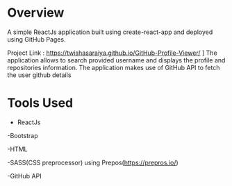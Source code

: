 # Overview
  A simple ReactJs application built using create-react-app and deployed using GitHub Pages.
  
  Project Link :  https://twishasaraiya.github.io/GitHub-Profile-Viewer/
  ]
  The application allows to search provided username and displays the profile and repositories information.
  The application makes use of GitHub API to fetch the user github details
  
# Tools Used
  - ReactJs
  
  -Bootstrap
  
  -HTML
  
  -SASS(CSS preprocessor) using Prepos(https://prepros.io/)
  
  -GitHub API
  
  
